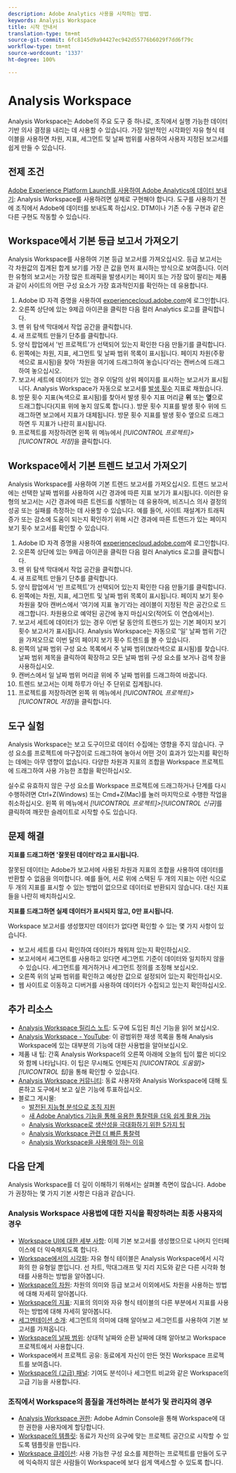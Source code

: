 ```yaml
---
description: Adobe Analytics 사용을 시작하는 방법.
keywords: Analysis Workspace
title: 시작 안내서
translation-type: tm+mt
source-git-commit: 6fc8145d9a94427ec942d55776b6029f7dd6f79c
workflow-type: tm+mt
source-wordcount: '1337'
ht-degree: 100%

---
```



# Analysis Workspace

Analysis Workspace는 Adobe의 주요 도구 중 하나로, 조직에서 실행 가능한 데이터 기반 의사 결정을 내리는 데 사용할 수 있습니다. 가장 일반적인 시각화인 자유 형식 테이블을 사용하면 차원, 지표, 세그먼트 및 날짜 범위를 사용하여 사용자 지정된 보고서를 쉽게 만들 수 있습니다.

## 전제 조건

[Adobe Experience Platform Launch를 사용하여 Adobe Analytics에 데이터 보내기](/help/implement/launch/validate-publish-prod.md): Analysis Workspace를 사용하려면 실제로 구현해야 합니다. 도구를 사용하기 전에 조직에서 Adobe에 데이터를 보내도록 하십시오. DTM이나 기존 수동 구현과 같은 다른 구현도 작동할 수 있습니다.

## Workspace에서 기본 등급 보고서 가져오기

Analysis Workspace를 사용하여 기본 등급 보고서를 가져오십시오. 등급 보고서는 각 차원값의 집계된 합계 보기를 가장 큰 값을 먼저 표시하는 방식으로 보여줍니다. 이러한 유형의 보고서는 가장 많은 트래픽을 발생시키는 페이지 또는 가장 많이 팔리는 제품과 같이 사이트의 어떤 구성 요소가 가장 효과적인지를 확인하는 데 유용합니다.

1. Adobe ID 자격 증명을 사용하여 [experiencecloud.adobe.com](https://experiencecloud.adobe.com)에 로그인합니다.
2. 오른쪽 상단에 있는 9제곱 아이콘을 클릭한 다음 컬러 Analytics 로고를 클릭합니다.
3. 맨 위 탐색 막대에서 작업 공간을 클릭합니다.
4. 새 프로젝트 만들기 단추를 클릭합니다.
5. 양식 팝업에서 &#39;빈 프로젝트&#39;가 선택되어 있는지 확인한 다음 만들기를 클릭합니다.
6. 왼쪽에는 차원, 지표, 세그먼트 및 날짜 범위 목록이 표시됩니다. 페이지 차원(주황색으로 표시됨)을 찾아 &#39;차원을 여기에 드래그하여 놓습니다&#39;라는 캔버스에 드래그하여 놓으십시오.
7. 보고서 세트에 데이터가 있는 경우 이달의 상위 페이지를 표시하는 보고서가 표시됩니다. Analysis Workspace가 자동으로 보고서를 [발생 횟수](/help/components/metrics/occurrences.md) 지표로 채웠습니다.
8. 방문 횟수 지표(녹색으로 표시됨)를 찾아서 발생 횟수 지표 머리글 **위** 또는 **옆**&#x200B;으로 드래그합니다(지표 위에 놓지 않도록 합니다.). 방문 횟수 지표를 발생 횟수 위에 드래그하면 보고에서 지표가 대체됩니다. 방문 횟수 지표를 발생 횟수 옆으로 드래그하면 두 지표가 나란히 표시됩니다.
9. 프로젝트를 저장하려면 왼쪽 위 메뉴에서 *[!UICONTROL 프로젝트]>[!UICONTROL 저장]*&#x200B;을 클릭합니다.

## Workspace에서 기본 트렌드 보고서 가져오기

Analysis Workspace를 사용하여 기본 트렌드 보고서를 가져오십시오. 트렌드 보고서에는 선택한 날짜 범위를 사용하여 시간 경과에 따른 지표 보기가 표시됩니다. 이러한 유형의 보고서는 시간 경과에 따른 트렌드를 식별하는 데 유용하며, 비즈니스 의사 결정의 성공 또는 실패를 측정하는 데 사용할 수 있습니다. 예를 들어, 사이트 재설계가 트래픽 증가 또는 감소에 도움이 되는지 확인하기 위해 시간 경과에 따른 트렌드가 있는 페이지 보기 횟수 보고서를 확인할 수 있습니다.

1. Adobe ID 자격 증명을 사용하여 [experiencecloud.adobe.com](https://experiencecloud.adobe.com)에 로그인합니다.
2. 오른쪽 상단에 있는 9제곱 아이콘을 클릭한 다음 컬러 Analytics 로고를 클릭합니다.
3. 맨 위 탐색 막대에서 작업 공간을 클릭합니다.
4. 새 프로젝트 만들기 단추를 클릭합니다.
5. 양식 팝업에서 &#39;빈 프로젝트&#39;가 선택되어 있는지 확인한 다음 만들기를 클릭합니다.
6. 왼쪽에는 차원, 지표, 세그먼트 및 날짜 범위 목록이 표시됩니다. 페이지 보기 횟수 차원을 찾아 캔버스에서 &#39;여기에 지표 놓기&#39;라는 레이블이 지정된 작은 공간으로 드래그합니다. 차원용으로 예약된 공간에 놓지 마십시오(적어도 이 연습에서는).
7. 보고서 세트에 데이터가 있는 경우 이번 달 동안의 트렌드가 있는 기본 페이지 보기 횟수 보고서가 표시됩니다. Analysis Workspace는 자동으로 &#39;일&#39; 날짜 범위 기간을 가져오므로 이번 달의 페이지 보기 횟수 트렌드를 볼 수 있습니다.
8. 왼쪽의 날짜 범위 구성 요소 목록에서 주 날짜 범위(보라색으로 표시됨)를 찾습니다. 날짜 범위 제목을 클릭하여 확장하고 모든 날짜 범위 구성 요소를 보거나 검색 창을 사용하십시오.
9. 캔버스에서 일 날짜 범위 머리글 위에 주 날짜 범위를 드래그하여 바꿉니다.
10. 트렌드 보고서는 이제 하루가 아닌 주 단위로 집계됩니다.
11. 프로젝트를 저장하려면 왼쪽 위 메뉴에서 *[!UICONTROL 프로젝트]>[!UICONTROL 저장]*&#x200B;을 클릭합니다.

## 도구 실험

Analysis Workspace는 보고 도구이므로 데이터 수집에는 영향을 주지 않습니다. 구성 요소를 프로젝트에 마구잡이로 드래그하여 놓아서 어떤 것이 효과가 있는지를 확인하는 데에는 아무 영향이 없습니다. 다양한 차원과 지표의 조합을 Workspace 프로젝트에 드래그하여 사용 가능한 조합을 확인하십시오.

실수로 유효하지 않은 구성 요소를 Workspace 프로젝트에 드래그하거나 단계를 다시 수행하려면 Ctrl+Z(Windows) 또는 Cmd+Z(Mac)를 눌러 마지막으로 수행한 작업을 취소하십시오. 왼쪽 위 메뉴에서 *[!UICONTROL 프로젝트]>[!UICONTROL 신규]*&#x200B;를 클릭하여 깨끗한 슬레이트로 시작할 수도 있습니다.

## 문제 해결

**지표를 드래그하면 &#39;잘못된 데이터&#39;라고 표시됩니다.**

잘못된 데이터는 Adobe가 보고서에 사용된 차원과 지표의 조합을 사용하여 데이터를 반환할 수 없음을 의미합니다. 예를 들어, 서로 위에 스택된 두 개의 지표는 이런 식으로 두 개의 지표를 표시할 수 있는 방법이 없으므로 데이터로 반환되지 않습니다. 대신 지표들을 나란히 배치하십시오.

**지표를 드래그하면 실제 데이터가 표시되지 않고, 0만 표시됩니다.**

Workspace 보고서를 생성했지만 데이터가 없다면 확인할 수 있는 몇 가지 사항이 있습니다.

* 보고서 세트를 다시 확인하여 데이터가 채워져 있는지 확인하십시오.
* 보고서에서 세그먼트를 사용하고 있다면 세그먼트 기준이 데이터와 일치하지 않을 수 있습니다. 세그먼트를 제거하거나 세그먼트 정의를 조정해 보십시오.
* 오른쪽 위의 날짜 범위를 확인하고 예상한 값으로 설정되어 있는지 확인하십시오.
* 웹 사이트로 이동하고 디버거를 사용하여 데이터가 수집되고 있는지 확인하십시오.

## 추가 리소스

* [Analysis Workspace 릴리스 노트](/help/analyze/analysis-workspace/new-features-in-analysis-workspace.md): 도구에 도입된 최신 기능을 읽어 보십시오.
* [Analysis Workspace - YouTube](https://www.youtube.com/playlist?list=PL2tCx83mn7GuNnQdYGOtlyCu0V5mEZ8sS): 이 광범위한 재생 목록을 통해 Analysis Workspace에 있는 대부분의 기능에 대한 사용법을 알아보십시오.
* 제품 내 팁: 간혹 Analysis Workspace의 오른쪽 아래에 오늘의 팁이 짧은 비디오와 함께 나타납니다. 이 팁은 무시해도 언제든지 *[!UICONTROL 도움말]>[!UICONTROL 팁]*&#x200B;을 통해 확인할 수 있습니다.
* [Analysis Workspace 커뮤니티](https://forums.adobe.com/community/experience-cloud/analytics-cloud/analytics/analysis-workspace): 동료 사용자와 Analysis Workspace에 대해 토론하고 도구에서 보고 싶은 기능에 투표하십시오.
* 블로그 게시물:
   * [발전된 지능형 분석으로 조직 지원](https://blogs.adobe.com/digitalmarketing/analytics/adobe-analytics-fall-2016-release-empowering-organizations-smarter-analysis/)
   * [새 Adobe Analytics 기능을 통해 유용한 통찰력을 더욱 쉽게 활용 가능](https://blogs.adobe.com/digitalmarketing/analytics/new-adobe-analytics-capabilities-make-powerful-insights-accessible/)
   * [Analysis Workspace로 생산성을 극대화하기 위한 5가지 팁](https://blogs.adobe.com/digitalmarketing/analytics/5-tips-maximize-productivity-analysis-workspace/)
   * [Analysis Workspace 관련 더 빠른 통찰력](https://blogs.adobe.com/digitalmarketing/analytics/faster-insights-with-the-analysis-workspace/)
   * [Analysis Workspace을 사용해야 하는 이유](https://blogs.adobe.com/digitalmarketing/analytics/why-you-should-be-using-analysis-workspace-in-adobe-analytics/)

## 다음 단계

Analysis Workspace를 더 깊이 이해하기 위해서는 살펴볼 측면이 많습니다. Adobe가 권장하는 몇 가지 기본 사항은 다음과 같습니다.

### Analysis Workspace 사용법에 대한 지식을 확장하려는 최종 사용자의 경우

* [Workspace UI에 대한 세부 사항](/help/analyze/analysis-workspace/build-workspace-project/t-freeform-project.md): 이제 기본 보고서를 생성했으므로 나머지 인터페이스에 더 익숙해지도록 합니다.
* [Workspace에서의 시각화](/help/analyze/analysis-workspace/visualizations/freeform-analysis-visualizations.md): 자유 형식 테이블은 Analysis Workspace에서 시각화의 한 유형일 뿐입니다. 선 차트, 막대그래프 및 지리 지도와 같은 다른 시각화 형태를 사용하는 방법을 알아봅니다.
* [Workspace의 차원](/help/analyze/analysis-workspace/components/dimensions/t-breakdown-fa.md): 차원의 의미와 등급 보고서 이외에서도 차원을 사용하는 방법에 대해 자세히 알아봅니다.
* [Workspace의 지표](/help/analyze/analysis-workspace/components/apply-create-metrics.md): 지표의 의미와 자유 형식 테이블의 다른 부분에서 지표를 사용하는 방법에 대해 자세히 알아봅니다.
* [세그멘테이션 소개](/help/analyze/analysis-workspace/components/t-freeform-project-segment.md): 세그먼트의 의미에 대해 알아보고 세그먼트를 사용하여 기본 보고서를 가져옵니다.
* [Workspace의 날짜 범위](/help/analyze/analysis-workspace/components/calendar-date-ranges/calendar.md): 상대적 날짜와 순환 날짜에 대해 알아보고 Workspace 프로젝트에서 사용합니다.
* Workspace에서 프로젝트 공유: 동료에게 자신이 만든 멋진 Workspace 프로젝트를 보여줍니다.
* [Workspace의 (고급) 패널](/help/analyze/analysis-workspace/c-panels/panels.md): 기여도 분석이나 세그먼트 비교와 같은 Workspace의 고급 기능을 사용합니다.

### 조직에서 Workspace의 품질을 개선하려는 분석가 및 관리자의 경우

* [Analysis Workspace 권한](https://docs.adobe.com/content/help/ko-KR/core-services/interface/manage-users-and-products/admin-getting-started.html): Adobe Admin Console을 통해 Workspace에 대한 권한을 사용자에게 할당합니다.
* [Workspace의 템플릿](/help/analyze/analysis-workspace/build-workspace-project/starter-projects.md): 동료가 자신의 요구에 맞는 프로젝트 공간으로 시작할 수 있도록 템플릿을 만듭니다.
* [Workspace 큐레이션](/help/analyze/analysis-workspace/curate-share/curate.md): 사용 가능한 구성 요소를 제한하는 프로젝트를 만들어 도구에 익숙하지 않은 사람들이 Workspace에 보다 쉽게 액세스할 수 있도록 합니다.
